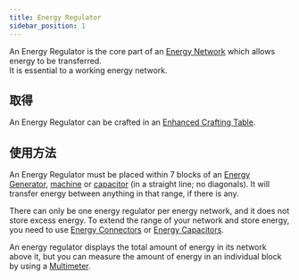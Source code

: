 ```yaml
---
title: Energy Regulator
sidebar_position: 1
---
```


An Energy Regulator is the core part of an [Energy Network](Electric-Machines) which allows energy to be transferred.  
It is essential to a working energy network.

## 取得

An Energy Regulator can be crafted in an [Enhanced Crafting Table](Enhanced-Crafting-Table).

## 使用方法

An Energy Regulator must be placed within 7 blocks of an [Energy Generator](Electric-Machines#Energy-generation), [machine](Electric-Machines#Machines) or [capacitor](Energy-Capacitors) (in a straight line; no diagonals). It will transfer energy between anything in that range, if there is any.

There can only be one energy regulator per energy network, and it does not store excess energy. To extend the range of your network and store energy, you need to use [Energy Connectors](Energy-Capacitors) or [Energy Capacitors](Energy-Connector).

An energy regulator displays the total amount of energy in its network above it, but you can measure the amount of energy in an individual block by using a [Multimeter](Technical-Gadgets#multimeter).
